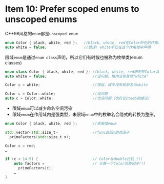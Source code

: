 # Item 10: Prefer scoped enums to unscoped enums

C++98风格的`enum`都是`unscoped enum`
```cpp
enum Color { black, white, red };   //black, white, red在Color所在的作用域
auto white = false;                 //错误! white早已在这个作用域中声明
```
限域`enum`是通过`enum class`声明，所以它们有时候也被称为枚举类(enum classes)
```cpp
enum class Color { black, white, red }; //black, white, red限制在Color域内
auto white = false;                     //没问题，域内没有其他“white”

Color c = white;                        //错误，域中没有枚举名叫white

Color c = Color::white;                 //没问题
auto c = Color::white;                  //也没问题（也符合Item5的建议）
```
* 限域`enum`可以减少命名空间污染
* 限域`enum`在作用域内是强类型，未限域`enum`中的枚举名会隐式的转换为整形，
```cpp
enum Color { black, white, red };       //未限域enum

std::vector<std::size_t>                //func返回x的质因子
  primeFactors(std::size_t x);

Color c = red;
…

if (c < 14.5) {                         // Color与double比较 (!)
    auto factors =                      // 计算一个Color的质因子(!)
      primeFactors(c);
    …
}

```